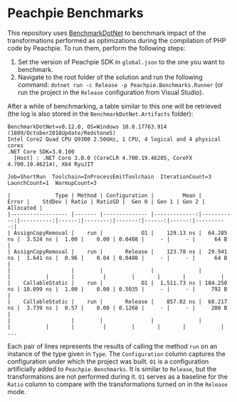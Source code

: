 # Peachpie Benchmarks

This repository uses [BenchmarkDotNet](https://benchmarkdotnet.org) to benchmark impact of the transformations performed as optimizations during the compilation of PHP code by Peachpie.
To run them, perform the following steps:

1. Set the version of Peachpie SDK in ```global.json``` to the one you want to benchmark.
2. Navigate to the root folder of the solution and run the following command: ```dotnet run -c Release -p Peachpie.Benchmarks.Runner``` (or run the project in the ```Release``` configuration from Visual Studio).

After a while of benchmarking, a table similar to this one will be retrieved (the log is also stored in the ```BenchmarkDotNet.Artifacts``` folder):

```
BenchmarkDotNet=v0.12.0, OS=Windows 10.0.17763.914 (1809/October2018Update/Redstone5)
Intel Core2 Quad CPU Q9300 2.50GHz, 1 CPU, 4 logical and 4 physical cores
.NET Core SDK=3.0.100
  [Host] : .NET Core 3.0.0 (CoreCLR 4.700.19.46205, CoreFX 4.700.19.46214), X64 RyuJIT

Job=ShortRun  Toolchain=InProcessEmitToolchain  IterationCount=3
LaunchCount=1  WarmupCount=3

|              Type | Method | Configuration |         Mean |      Error |    StdDev | Ratio | RatioSD |  Gen 0 | Gen 1 | Gen 2 | Allocated |
|------------------ |------- |-------------- |-------------:|-----------:|----------:|------:|--------:|-------:|------:|------:|----------:|
| AssignCopyRemoval |    run |            O1 |    129.13 ns |  64.285 ns |  3.524 ns |  1.00 |    0.00 | 0.0408 |     - |     - |      64 B |
| AssignCopyRemoval |    run |       Release |    123.78 ns |  29.941 ns |  1.641 ns |  0.96 |    0.04 | 0.0408 |     - |     - |      64 B |
|                   |        |               |              |            |           |       |         |        |       |       |           |
|    CallableStatic |    run |            O1 |  1,511.73 ns | 184.250 ns | 10.099 ns |  1.00 |    0.00 | 0.5035 |     - |     - |     792 B |
|    CallableStatic |    run |       Release |    857.02 ns |  68.217 ns |  3.739 ns |  0.57 |    0.00 | 0.1268 |     - |     - |     200 B |
|                   |        |               |              |            |           |       |         |        |       |       |           |
...
```

Each pair of lines represents the results of calling the method ```run``` on an instance of the type given in ```Type```.
The ```Configuration``` column captures the configuration under which the project was built.
```O1``` is a configuration artificially added to ```Peachpie.Benchmarks```.
It is similar to ```Release```, but the transformations are not performed during it.
```O1``` serves as a baseline for the ```Ratio``` column to compare with the transformations turned on in the ```Release``` mode.
